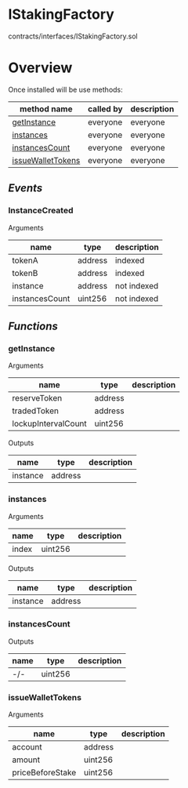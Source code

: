 # IStakingFactory

contracts/interfaces/IStakingFactory.sol

# Overview

Once installed will be use methods:

| **method name** | **called by** | **description** |
|-|-|-|
|<a href="#getInstance">getInstance</a>|everyone|everyone|
|<a href="#instances">instances</a>|everyone|everyone|
|<a href="#instancesCount">instancesCount</a>|everyone|everyone|
|<a href="#issueWalletTokens">issueWalletTokens</a>|everyone|everyone|
## *Events*
### InstanceCreated

Arguments

| **name** | **type** | **description** |
|-|-|-|
| tokenA | address | indexed |
| tokenB | address | indexed |
| instance | address | not indexed |
| instancesCount | uint256 | not indexed |



## *Functions*
### getInstance

Arguments

| **name** | **type** | **description** |
|-|-|-|
| reserveToken | address |  |
| tradedToken | address |  |
| lockupIntervalCount | uint256 |  |

Outputs

| **name** | **type** | **description** |
|-|-|-|
| instance | address |  |



### instances

Arguments

| **name** | **type** | **description** |
|-|-|-|
| index | uint256 |  |

Outputs

| **name** | **type** | **description** |
|-|-|-|
| instance | address |  |



### instancesCount

Outputs

| **name** | **type** | **description** |
|-|-|-|
| -/- | uint256 |  |



### issueWalletTokens

Arguments

| **name** | **type** | **description** |
|-|-|-|
| account | address |  |
| amount | uint256 |  |
| priceBeforeStake | uint256 |  |


